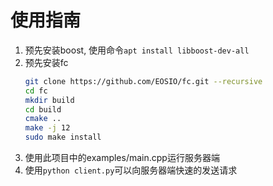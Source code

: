 # 使用指南

1. 预先安装boost, 使用命令`apt install libboost-dev-all`
1. 预先安装fc
    ```bash
    git clone https://github.com/EOSIO/fc.git --recursive
    cd fc
    mkdir build
    cd build
    cmake ..
    make -j 12
    sudo make install
     ```
1. 使用此项目中的examples/main.cpp运行服务器端
1. 使用`python client.py`可以向服务器端快速的发送请求
